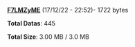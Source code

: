 [**F7LMZyME**](/data/F7LMZyME.txt) (17/12/22 - 22:52)- 1722 bytes

**Total Datas**: 445

**Total Size**: 3.00 MB / 3.0 MB